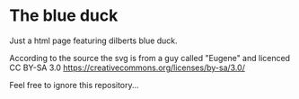 # The blue duck

Just a html page featuring dilberts blue duck.

According to the source the svg is from a guy called "Eugene" and licenced CC BY-SA 3.0 <https://creativecommons.org/licenses/by-sa/3.0/>

Feel free to ignore this repository...
